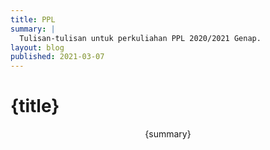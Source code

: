 ```yaml
---
title: PPL
summary: |  
  Tulisan-tulisan untuk perkuliahan PPL 2020/2021 Genap.
layout: blog
published: 2021-03-07
---
```


# {title}

<p style="text-align:center">{summary}</p>

<script>
  import PostNavs from "../../../components/PostNavs.svelte"
  import { layout as fileLayout } from "@roxi/routify"

  console.log($fileLayout)
</script>

<PostNavs children={$fileLayout.children}/>